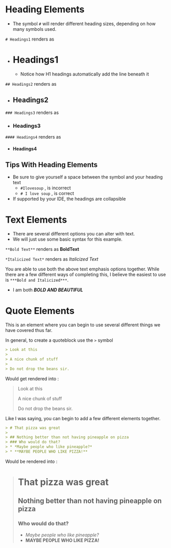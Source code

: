 # Heading Elements
* The symbol `#` will render different heading sizes, depending on how many symbols used.

`# Headings1` renders as
* # Headings1
  * Notice how H1 headings automatically add the line beneath it

`## Headings2` renders as 
* ## Headings2

`### Headings3` renders as
* ### Headings3

`#### Headings4` renders as
* #### Headings4

## Tips With Heading Elements
* Be sure to give yourself a space between the symbol and your heading text
  * `#Ilovesoup` , is incorrect
  * `# I love soup` , is correct
* If supported by your IDE, the headings are collapsible

# Text Elements
* There are several different options you can alter with text.
* We will just use some basic syntax for this example.

`**Bold Text**` renders as **BoldText**

`*Italicized Text*` renders as *Italicized Text*

You are able to use both the above text emphasis options together. While there are a few different ways of completing this, I believe the easiest to use is `***Bold and Italicized***`.
* I am both ***BOLD AND BEAUTIFUL***

# Quote Elements
This is an element where you can begin to use several different things we have covered thus far.

In general, to create a quoteblock use the `>` symbol

```markdown
> Look at this
> 
> A nice chunk of stuff 
> 
> Do not drop the beans sir.
```
Would get rendered into : 

> Look at this
> 
> A nice chunk of stuff 
> 
> Do not drop the beans sir.

Like I was saying, you can begin to add a few different elements together. 


```markdown
> # That pizza was great
>
> ## Nothing better than not having pineapple on pizza
> ### Who would do that? 
> * *Maybe people who like pineapple?*
> * **MAYBE PEOPLE WHO LIKE PIZZA!**
```
Would be rendered into :

> # That pizza was great
>
> ## Nothing better than not having pineapple on pizza
> ### Who would do that? 
> * *Maybe people who like pineapple?*
> * **MAYBE PEOPLE WHO LIKE PIZZA!**